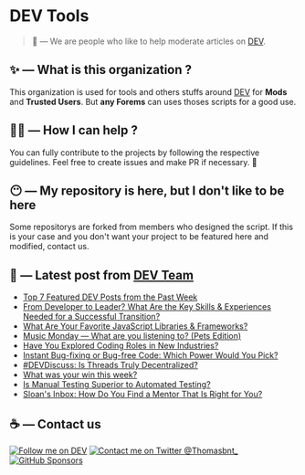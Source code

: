 # DEV Tools

> 🔧 — We are people who like to help moderate articles on [DEV](https://dev.to).

## ✨ — What is this organization ?

This organization is used for tools and others stuffs around [DEV](https://dev.to) for **Mods** and **Trusted Users**. But __any Forems__ can uses thoses scripts for a good use.


## 💪🏼 — How I can help ?

You can fully contribute to the projects by following the respective guidelines. Feel free to create issues and make PR if necessary. 🎉

## 😶 — My repository is here, but I don't like to be here

Some repositorys are forked from members who designed the script. If this is your case and you don't want your project to be featured here and modified, contact us.

## 📝 — Latest post from [DEV Team](https://dev.to/devteam)

<!-- BLOG-POST-LIST:START -->
- [Top 7 Featured DEV Posts from the Past Week](https://dev.to/devteam/top-7-featured-dev-posts-from-the-past-week-40ll)
- [From Developer to Leader? What Are the Key Skills &amp; Experiences Needed for a Successful Transition?](https://dev.to/devteam/from-developer-to-leader-what-are-the-key-skills-experiences-needed-for-a-successful-transition-i1a)
- [What Are Your Favorite JavaScript Libraries &amp; Frameworks?](https://dev.to/devteam/what-are-your-favorite-javascript-libraries-frameworks-11ha)
- [Music Monday — What are you listening to? &lpar;Pets Edition&rpar;](https://dev.to/devteam/music-monday-what-are-you-listening-to-pets-edition-5hk6)
- [Have You Explored Coding Roles in New Industries?](https://dev.to/devteam/have-you-explored-coding-roles-in-new-industries-2h91)
- [Instant Bug-fixing or Bug-free Code: Which Power Would You Pick?](https://dev.to/devteam/instant-bug-fixing-or-bug-free-code-which-power-would-you-pick-1n2c)
- [#DEVDiscuss: Is Threads Truly Decentralized?](https://dev.to/devteam/devdiscuss-is-threads-truly-decentralized-2fa1)
- [What was your win this week?](https://dev.to/devteam/what-was-your-win-this-week-4cj7)
- [Is Manual Testing Superior to Automated Testing?](https://dev.to/devteam/is-manual-testing-superior-to-automated-testing-473n)
- [Sloan&#39;s Inbox: How Do You Find a Mentor That Is Right for You?](https://dev.to/devteam/sloans-inbox-how-do-you-find-a-mentor-that-is-right-for-you-4l6a)
<!-- BLOG-POST-LIST:END -->


## ☕ — Contact us

[![Follow me on DEV](https://img.shields.io/badge/dev.to-%2308090A.svg?&style=for-the-badge&logo=dev.to&logoColor=white&alt=devto)](https://dev.to/thomasbnt)
[![Contact me on Twitter @Thomasbnt_](https://img.shields.io/badge/Contact%20me%20on%20Twitter-%231DA1F2.svg?&style=for-the-badge&logo=twitter&logoColor=white&alt=twitter)](https://twitter.com/messages/1142357270-1142357270?text=Hello,%20I%20contact%20you%20from%20devtotools%20&recipient_id=1142357270) [![GitHub Sponsors](https://img.shields.io/badge/Sponsor%20me-%23EA54AE.svg?&style=for-the-badge&logo=github-sponsors&logoColor=white)](https://github.com/sponsors/thomasbnt)


